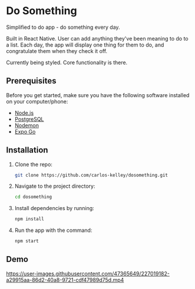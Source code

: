 # Do Something
Simplified to do app - do something every day.

Built in React Native. User can add anything they've been meaning to do to a list. Each day, the app will display one thing for them to do, and congratulate them when they check it off.

Currently being styled. Core functionality is there.

## Prerequisites

Before you get started, make sure you have the following software installed on your computer/phone:

- [Node.js](https://nodejs.org/en/)
- [PostgreSQL](https://www.postgresql.org/)
- [Nodemon](https://nodemon.io/)
- [Expo Go](https://expo.dev/client)

## Installation

1. Clone the repo: 
   ```sh
   git clone https://github.com/carlos-kelley/dosomething.git
   ```
2. Navigate to the project directory: 
   ```sh
   cd dosomething
   ```
3. Install dependencies by running:
   ```sh
   npm install
   ```
4. Run the app with the command:
   ```sh
   npm start

## Demo

https://user-images.githubusercontent.com/47365649/227019182-a29915aa-86d2-40a8-9721-cdf47989d75d.mp4


